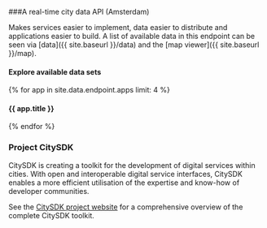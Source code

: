 ---
---

###A real-time city data API (Amsterdam)

Makes services easier to implement, data easier to distribute and applications easier to build. A list of available data in this endpoint can be seen via [data]({{ site.baseurl }}/data) and the [map viewer]({{ site.baseurl }}/map).


<div id="apps">

  <h4>Explore available data sets</h4>
  <a class="wide-image-link" href="{{ site.baseurl}}/map#{{ site.data.endpoint.examples[0].url }}" style="background-image: url({{ site.baseurl }}/images/apps/map-wide.jpg)"></a>

  {% for app in site.data.endpoint.apps limit: 4 %}
  <h4>{{ app.title }}</h4>
  <a class="wide-image-link" href="{{ site.baseurl}}/apps#{{ app.name }}" style="background-image: url({{ site.baseurl }}/images/apps/{{ app.name }}-wide.jpg)"></a>
  {% endfor %}

</div>

### Project CitySDK

CitySDK is creating a toolkit for the development of digital services within cities. With open and interoperable digital service interfaces, CitySDK enables a more efficient utilisation of the expertise and know-how of developer communities.

See the [CitySDK project website](http://www.citysdk.eu/) for a comprehensive overview of the complete CitySDK toolkit.
